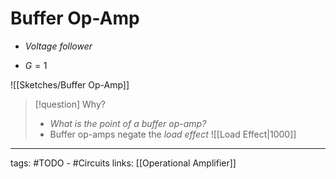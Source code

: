 # Buffer Op-Amp
- *Voltage follower*

- $G = 1$

![[Sketches/Buffer Op-Amp]]

> [!question] Why?
> - *What is the point of a buffer op-amp?*
> - Buffer op-amps negate the *load effect*
> ![[Load Effect|1000]]


---
tags: #TODO - #Circuits
links: [[Operational Amplifier]]